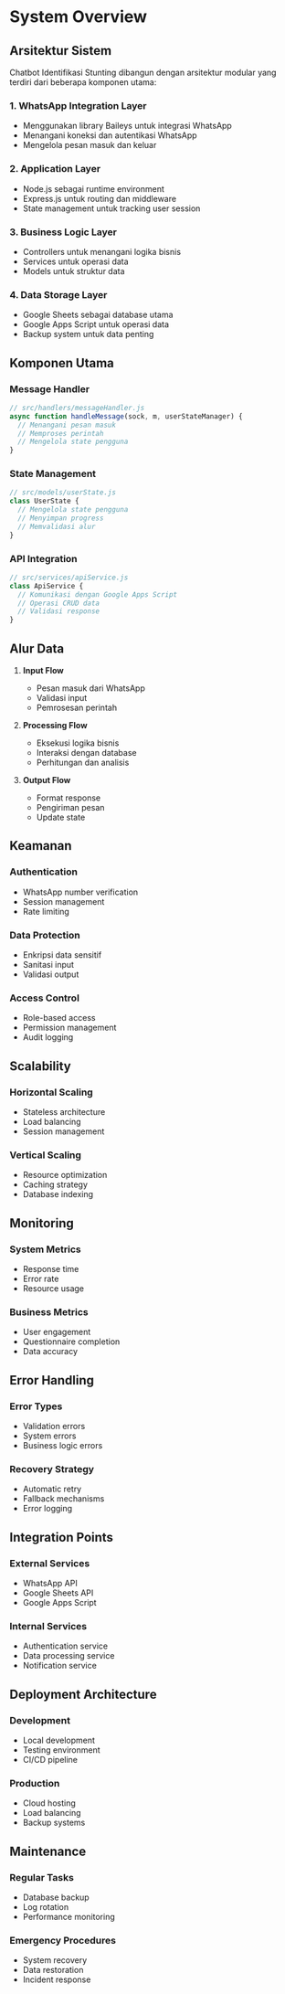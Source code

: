 # System Overview

## Arsitektur Sistem

Chatbot Identifikasi Stunting dibangun dengan arsitektur modular yang terdiri dari beberapa komponen utama:

### 1. WhatsApp Integration Layer
- Menggunakan library Baileys untuk integrasi WhatsApp
- Menangani koneksi dan autentikasi WhatsApp
- Mengelola pesan masuk dan keluar

### 2. Application Layer
- Node.js sebagai runtime environment
- Express.js untuk routing dan middleware
- State management untuk tracking user session

### 3. Business Logic Layer
- Controllers untuk menangani logika bisnis
- Services untuk operasi data
- Models untuk struktur data

### 4. Data Storage Layer
- Google Sheets sebagai database utama
- Google Apps Script untuk operasi data
- Backup system untuk data penting

## Komponen Utama

### Message Handler
```javascript
// src/handlers/messageHandler.js
async function handleMessage(sock, m, userStateManager) {
  // Menangani pesan masuk
  // Memproses perintah
  // Mengelola state pengguna
}
```

### State Management
```javascript
// src/models/userState.js
class UserState {
  // Mengelola state pengguna
  // Menyimpan progress
  // Memvalidasi alur
}
```

### API Integration
```javascript
// src/services/apiService.js
class ApiService {
  // Komunikasi dengan Google Apps Script
  // Operasi CRUD data
  // Validasi response
}
```

## Alur Data

1. **Input Flow**
   - Pesan masuk dari WhatsApp
   - Validasi input
   - Pemrosesan perintah

2. **Processing Flow**
   - Eksekusi logika bisnis
   - Interaksi dengan database
   - Perhitungan dan analisis

3. **Output Flow**
   - Format response
   - Pengiriman pesan
   - Update state

## Keamanan

### Authentication
- WhatsApp number verification
- Session management
- Rate limiting

### Data Protection
- Enkripsi data sensitif
- Sanitasi input
- Validasi output

### Access Control
- Role-based access
- Permission management
- Audit logging

## Scalability

### Horizontal Scaling
- Stateless architecture
- Load balancing
- Session management

### Vertical Scaling
- Resource optimization
- Caching strategy
- Database indexing

## Monitoring

### System Metrics
- Response time
- Error rate
- Resource usage

### Business Metrics
- User engagement
- Questionnaire completion
- Data accuracy

## Error Handling

### Error Types
- Validation errors
- System errors
- Business logic errors

### Recovery Strategy
- Automatic retry
- Fallback mechanisms
- Error logging

## Integration Points

### External Services
- WhatsApp API
- Google Sheets API
- Google Apps Script

### Internal Services
- Authentication service
- Data processing service
- Notification service

## Deployment Architecture

### Development
- Local development
- Testing environment
- CI/CD pipeline

### Production
- Cloud hosting
- Load balancing
- Backup systems

## Maintenance

### Regular Tasks
- Database backup
- Log rotation
- Performance monitoring

### Emergency Procedures
- System recovery
- Data restoration
- Incident response 